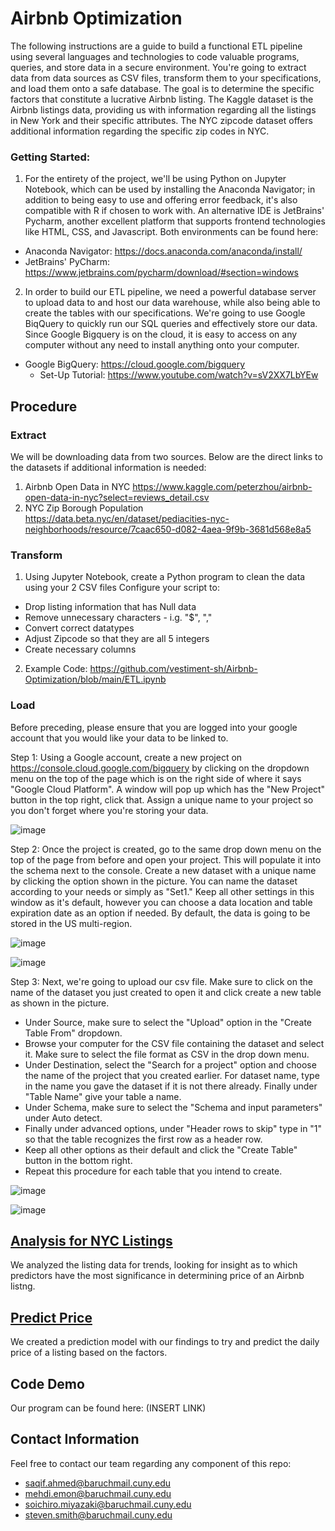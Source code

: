 # Airbnb Optimization

The following instructions are a guide to build a functional ETL pipeline using several languages and technologies to code valuable programs, queries, and store data in a secure environment. You're going to extract data from data sources as CSV files, transform them to your specifications, and load them onto a safe database. The goal is to determine the specific factors that constitute a lucrative Airbnb listing. The Kaggle dataset is the Airbnb listings data, providing us with information regarding all the listings in New York and their specific attributes. The NYC zipcode dataset offers additional information regarding the specific zip codes in NYC.

### Getting Started:
1. For the entirety of the project, we'll be using Python on Jupyter Notebook, which can be used by installing the Anaconda Navigator; in addition to being easy to use and offering error feedback, it's also compatible with R if chosen to work with. An alternative IDE is JetBrains' Pycharm, another excellent platform that supports frontend technologies like HTML, CSS, and Javascript. Both environments can be found here:
- Anaconda Navigator: https://docs.anaconda.com/anaconda/install/
- JetBrains' PyCharm: https://www.jetbrains.com/pycharm/download/#section=windows

2. In order to build our ETL pipeline, we need a powerful database server to upload data to and host our data warehouse, while also being able to create the tables with our specifications. We're going to use Google BiqQuery to quickly run our SQL queries and effectively store our data. Since Google Bigquery is on the cloud, it is easy to access on any computer without any need to install anything onto your computer. 
 
- Google BigQuery: https://cloud.google.com/bigquery
  - Set-Up Tutorial: https://www.youtube.com/watch?v=sV2XX7LbYEw


## Procedure

### Extract
We will be downloading data from two sources. Below are the direct links to the datasets if additional information is needed:
1. Airbnb Open Data in NYC https://www.kaggle.com/peterzhou/airbnb-open-data-in-nyc?select=reviews_detail.csv
2. NYC Zip Borough Population https://data.beta.nyc/en/dataset/pediacities-nyc-neighborhoods/resource/7caac650-d082-4aea-9f9b-3681d568e8a5 

### Transform
1. Using Jupyter Notebook, create a Python program to clean the data using your 2 CSV files
Configure your script to:
- Drop listing information that has Null data
- Remove unnecessary characters - i.g. "$", ","
- Convert correct datatypes
- Adjust Zipcode so that they are all 5 integers
- Create necessary columns

2. Example Code: https://github.com/vestiment-sh/Airbnb-Optimization/blob/main/ETL.ipynb

### Load
Before preceding, please ensure that you are logged into your google account that you would like your data to be linked to.

Step 1: Using a Google account, create a new project on https://console.cloud.google.com/bigquery by clicking on the dropdown menu on the top of the page which is on the right side of where it says "Google Cloud Platform". A window will pop up which has the "New Project" button in the top right, click that. Assign a unique name to your project so you don't forget where you're storing your data.

![image](https://user-images.githubusercontent.com/38171817/117841446-12a49780-b24b-11eb-9009-6d235b8d927d.png)

Step 2: Once the project is created, go to the same drop down menu on the top of the page from before and open your project. This will populate it into the schema next to the console. Create a new dataset with a unique name by clicking the option shown in the picture. You can name the dataset according to your needs or simply as "Set1." Keep all other settings in this window as it's default, however you can choose a data location and table expiration date as an option if needed. By default, the data is going to be stored in the US multi-region.

![image](https://user-images.githubusercontent.com/38171817/117846671-a5dfcc00-b24f-11eb-9f5d-2869a1e37e76.png)

![image](https://user-images.githubusercontent.com/38171817/117850485-569b9a80-b253-11eb-8b34-f149d00f34ea.png)

Step 3: Next, we're going to upload our csv file. Make sure to click on the name of the dataset you just created to open it and click create a new table as shown in the picture. 
- Under Source, make sure to select the "Upload" option in the "Create Table From" dropdown.
- Browse your computer for the CSV file containing the dataset and select it. Make sure to select the file format as CSV in the drop down menu. 
- Under Destination, select the "Search for a project" option and choose the name of the project that you created earlier. For dataset name, type in the name you gave the dataset if it is not there already. Finally under "Table Name" give your table a name.
- Under Schema, make sure to select the "Schema and input parameters" under Auto detect. 
- Finally under advanced options, under "Header rows to skip" type in "1" so that the table recognizes the first row as a header row.
- Keep all other options as their default and click the "Create Table" button in the bottom right. 
- Repeat this procedure for each table that you intend to create. 

![image](https://user-images.githubusercontent.com/38171817/117855040-138ff600-b258-11eb-8e0b-546383927874.png)

![image](https://user-images.githubusercontent.com/38171817/117855333-5fdb3600-b258-11eb-8061-272f919b22ee.png)

## [Analysis for NYC Listings](https://github.com/vestiment-sh/Airbnb-Optimization/blob/main/Analysis.ipynb)
We analyzed the listing data for trends, looking for insight as to which predictors have the most significance in determining price of an Airbnb listng.

## [Predict Price](https://github.com/vestiment-sh/Airbnb-Optimization/blob/main/Price_Prediction.ipynb)
We created a prediction model with our findings to try and predict the daily price of a listing based on the factors. 

## Code Demo
Our program can be found here: (INSERT LINK)

## Contact Information
Feel free to contact our team regarding any component of this repo:
- saqif.ahmed@baruchmail.cuny.edu
- mehdi.emon@baruchmail.cuny.edu
- soichiro.miyazaki@baruchmail.cuny.edu
- steven.smith@baruchmail.cuny.edu
